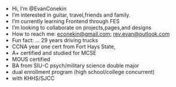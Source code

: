 -  Hi, I’m @EvanConekin
-  I’m interested in guitar, travel,friends and family.
-  I’m currently learning Frontend through FES 
-  I’m looking to collaborate on projects,pages,and designs
-  How to reach me: econekin@gmail.com; rev.evan@outlook.com
-  Fun fact: ... 29 years driving trucks
-  CCNA year one cert from Fort Hays State,
-  A+ certified and studied for MCSE
-  MOUS certified 
-  BA from SIU-C psych/military science double major
-  dual enrollment program (high school/college concurrent)
-  with KHHS/SJCC 

<!---

EvanConekin/EvanConekin is a ✨ special ✨ repository because its `README.md` (this file) appears on your GitHub profile.
You can click the Preview link to take a look at your changes.
--->
